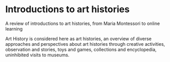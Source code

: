 # Introductions to art histories
A review of introductions to art histories,
from Maria Montessori to online learning

Art History is considered here as art histories,
an overview of diverse approaches and perspectives
about art histories through creative activities,
observation and stories, toys and games, collections
and encyclopedia, uninhibited visits to museums.

